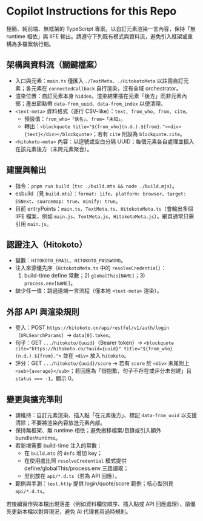 # Copilot Instructions for this Repo

極簡、純前端、無框架的 TypeScript 專案。以自訂元素渲染一言內容，保持「無 runtime 相依」與 IIFE 輸出。請遵守下列既有模式與資料流，避免引入框架或重構為多檔案執行期。

## 架構與資料流（關鍵檔案）

- 入口與元素：`main.ts` 僅匯入 `./TextMeta`、`./HitokotoMeta` 以註冊自訂元素；各元素在 `connectedCallback` 自行渲染，沒有全域 orchestrator。
- 渲染位置：自訂元素本身 `hidden`，渲染結果插在元素「後方」而非元素內部；產出節點帶 `data-from_uuid`、`data-from_index` 以便清理。
- `<text-meta>` 資料格式（逐行 CSV-like）：`text, from_who, from, cite`。
  - 預設值：`from_who=「佚名」`、`from=「未知」`。
  - 轉出：`<blockquote title="${from_who}(n.d.).${from}."><div>{text}</div></blockquote>`；若有 `cite` 則設為 `blockquote.cite`。
- `<hitokoto-meta>` 內容：以逗號或空白分隔 UUID；每個元素各自處理並插入在該元素後方（未跨元素聚合）。

## 建置與輸出

- 指令：`pnpm run build`（`tsc ./build.mts && node ./build.mjs`）。
- esbuild（見 `build.mts`）：`format: iife`、`platform: browser`、`target: ESNext`、`sourcemap: true`、`minify: true`。
- 目前 entryPoints：`main.ts`、`TextMeta.ts`、`HitokotoMeta.ts`（會輸出多個 IIFE 檔案，例如 `main.js`、`TextMeta.js`、`HitokotoMeta.js`）。網頁通常只需引用 `main.js`。

## 認證注入（Hitokoto）

- 變數：`HITOKOTO_EMAIL`、`HITOKOTO_PASSWORD`。
- 注入來源優先序（`HitokotoMeta.ts` 中的 `resolveCredential`）：
  1. build-time define 常數；2) `globalThis[NAME]`；3) `process.env[NAME]`。
- 缺少任一值：跳過遠端一言流程（僅本地 `<text-meta>` 渲染）。

## 外部 API 與渲染規則

- 登入：POST `https://hitokoto.cn/api/restful/v1/auth/login`（`URLSearchParams`）→ `data[0].token`。
- 句子：GET `.../hitokoto/{uuid}`（Bearer token）→ `<blockquote cite="https://hitokoto.cn/?uuid={uuid}" title="${from_who}(n.d.).${from}.">` 並在 `<div>` 放入 `hitokoto`。
- 評分：GET `.../hitokoto/{uuid}/score` → 若有 `score` 於 `<div>` 末尾附上 `<sub>{average}</sub>`；若回應為「很抱歉，句子不存在或评分未创建」且 `status === -1`，顯示 0。

## 變更與擴充準則

- 請維持：自訂元素渲染、插入點「在元素後方」、標記 `data-from_uuid` 以支援清除；不要將渲染內容放進元素內部。
- 保持無框架、無 runtime 相依；避免搬移檔案/目錄或引入額外 bundler/runtime。
- 若新增需要 build-time 注入的常數：
  - 在 `build.mts` 的 `defs` 增加 key；
  - 在使用處比照 `resolveCredential` 模式提供 define/globalThis/process.env 三路讀取；
  - 型別放在 `api/*.d.ts`（若為 API 回應）。
- 範例與手測：`test.http` 提供 login/quote/score 範例；核心型別見 `api/*.d.ts`。

若後續實作與本檔出現落差（例如資料欄位順序、插入點或 API 回應處理），請優先更新本檔以對齊現況，避免 AI 代理套用過時規則。
